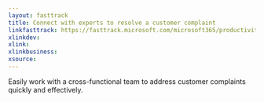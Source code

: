 ```yaml
---
layout: fasttrack
title: Connect with experts to resolve a customer complaint
linkfasttrack: https://fasttrack.microsoft.com/microsoft365/productivitylibrary/Connect-with-experts-to-resolve-a-customer-complaint 
xlinkdev: 
xlink: 
xlinkbusiness: 
xsource: 
---
```

Easily work with a cross-functional team to address customer complaints quickly and effectively.